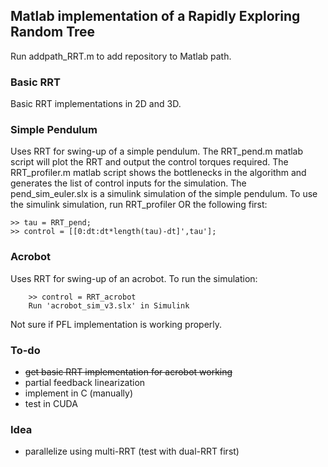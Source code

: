 ## Matlab implementation of a Rapidly Exploring Random Tree

Run addpath_RRT.m to add repository to Matlab path.

### Basic RRT
Basic RRT implementations in 2D and 3D.

### Simple Pendulum
Uses RRT for swing-up of a simple pendulum.
The RRT_pend.m matlab script will plot the RRT and output the control torques required.
The RRT_profiler.m matlab script shows the bottlenecks in the algorithm and generates the list of control inputs for the simulation.
The pend_sim_euler.slx is a simulink simulation of the simple pendulum.
To use the simulink simulation, run RRT_profiler OR the following first:
        
	>> tau = RRT_pend;
	>> control = [[0:dt:dt*length(tau)-dt]',tau'];

### Acrobot
Uses RRT for swing-up of an acrobot.
To run the simulation:
        
        >> control = RRT_acrobot
        Run 'acrobot_sim_v3.slx' in Simulink

Not sure if PFL implementation is working properly.

### To-do
- ~~get basic RRT implementation for acrobot working~~
- partial feedback linearization
- implement in C (manually)
- test in CUDA


### Idea
- parallelize using multi-RRT (test with dual-RRT first)
